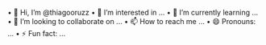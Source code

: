 • 👋 Hi, I’m @thiagooruzz
• 👀 I’m interested in ...
• 🌱 I’m currently learning ...
• 💞️ I’m looking to collaborate on ...
• 📫 How to reach me ...
• 😄 Pronouns: ...
• ⚡ Fun fact: ...

<!---
thiagooruzz/thiagooruzz is a ✨ special ✨ repository because its `README.md` (this file) appears on your GitHub profile.
You can click the Preview link to take a look at your changes.
--->
